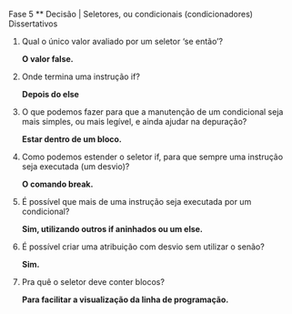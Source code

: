  Fase 5
** Decisão | Seletores, ou condicionais (condicionadores)
Dissertativos
1.	Qual o único valor avaliado por um seletor ‘se então’?

    **O valor false.**
2.	Onde termina uma instrução if?

    **Depois do else**
3.	O que podemos fazer para que a manutenção de um condicional seja mais simples, ou mais legível, e ainda ajudar na depuração?

    **Estar dentro de um bloco.**
4.	Como podemos estender o seletor if, para que sempre uma instrução seja executada (um desvio)?

    **O comando break.**
5.	É possível que mais de uma instrução seja executada por um condicional?

    **Sim, utilizando outros if aninhados ou um else.**
6.	É possível criar uma atribuição com desvio sem utilizar o senão?

    **Sim.**
7.	Pra quê o seletor deve conter blocos?

    **Para facilitar a visualização da linha de programação.**